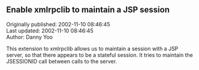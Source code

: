 ## Enable xmlrpclib to maintain a JSP session  
Originally published: 2002-11-10 08:46:45  
Last updated: 2002-11-10 08:46:45  
Author: Danny Yoo  
  
This extension to xmlrpclib allows us to maintain a session with a JSP server, so that there appears to be a stateful session.  It tries to maintain the JSESSIONID call between calls to the server.